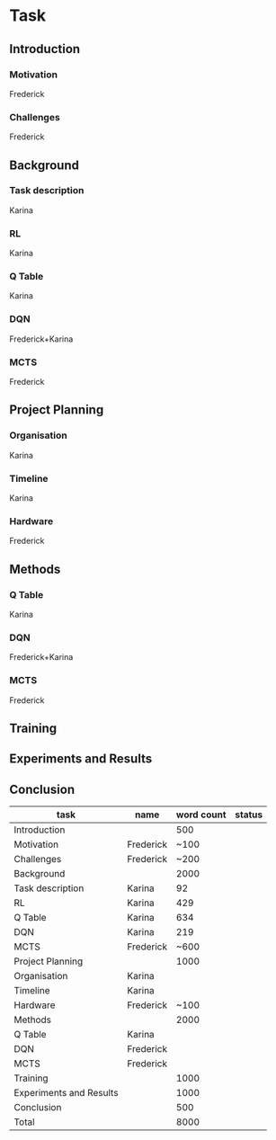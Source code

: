 # Task

## Introduction

### Motivation

Frederick

### Challenges

Frederick

## Background

### Task description

Karina

### RL

Karina

### Q Table

Karina

### DQN

Frederick+Karina

### MCTS

Frederick

## Project Planning

### Organisation

Karina

### Timeline

Karina

### Hardware

Frederick

## Methods

### Q Table

Karina

### DQN

Frederick+Karina

### MCTS

Frederick

<!-- Everything for now -->

## Training

## Experiments and Results

## Conclusion

| task                    | name      | word count | status |
| ----------------------- | --------- | ---------- | ------ |
| Introduction            |           | 500        |        |
| Motivation              | Frederick | ~100       |        |
| Challenges              | Frederick | ~200       |        |
| Background              |           | 2000       |        |
| Task description        | Karina    | 92         |        |
| RL                      | Karina    | 429        |        |
| Q Table                 | Karina    | 634        |        |
| DQN                     | Karina    | 219        |        |
| MCTS                    | Frederick | ~600       |        |
| Project Planning        |           | 1000       |        |
| Organisation            | Karina    |            |        |
| Timeline                | Karina    |            |        |
| Hardware                | Frederick | ~100       |        |
| Methods                 |           | 2000       |        |
| Q Table                 | Karina    |            |        |
| DQN                     | Frederick |            |        |
| MCTS                    | Frederick |            |        |
| Training                |           | 1000       |        |
| Experiments and Results |           | 1000       |        |
| Conclusion              |           | 500        |        |
| Total                   |           | 8000       |        |
